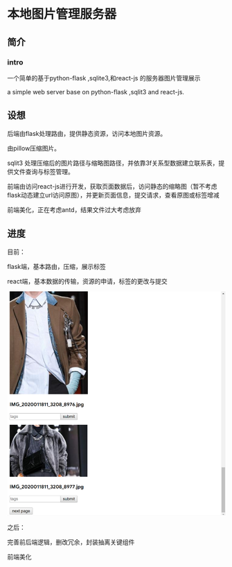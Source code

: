# 本地图片管理服务器

## 简介

### intro

一个简单的基于python-flask ,sqlite3,和react-js 的服务器图片管理展示

a simple web server base on python-flask ,sqlit3 and react-js.



## 设想

后端由flask处理路由，提供静态资源，访问本地图片资源。

由pillow压缩图片。

sqlit3 处理压缩后的图片路径与缩略图路径，并依靠3f关系型数据建立联系表，提供文件查询与标签管理。

前端由访问react-js进行开发，获取页面数据后，访问静态的缩略图（暂不考虑flask动态建立url访问原图），并更新页面信息，提交请求，查看原图或标签增减

前端美化，正在考虑antd，结果文件过大考虑放弃







## 进度

目前：

flask端，基本路由，压缩，展示标签

react端，基本数据的传输，资源的申请，标签的更改与提交

![](screenshots/Snipaste_2020-04-19_01-41-49.png)

之后：

完善前后端逻辑，删改冗余，封装抽离关键组件

前端美化



